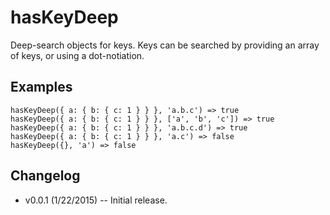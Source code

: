 # hasKeyDeep

Deep-search objects for keys.  Keys can be searched by providing an array of
keys, or using a dot-notiation.

## Examples

```
hasKeyDeep({ a: { b: { c: 1 } } }, 'a.b.c') => true
hasKeyDeep({ a: { b: { c: 1 } } }, ['a', 'b', 'c']) => true
hasKeyDeep({ a: { b: { c: 1 } } }, 'a.b.c.d') => true
hasKeyDeep({ a: { b: { c: 1 } } }, 'a.c') => false
hasKeyDeep({}, 'a') => false
```

## Changelog

- v0.0.1 (1/22/2015)  -- Initial release.
